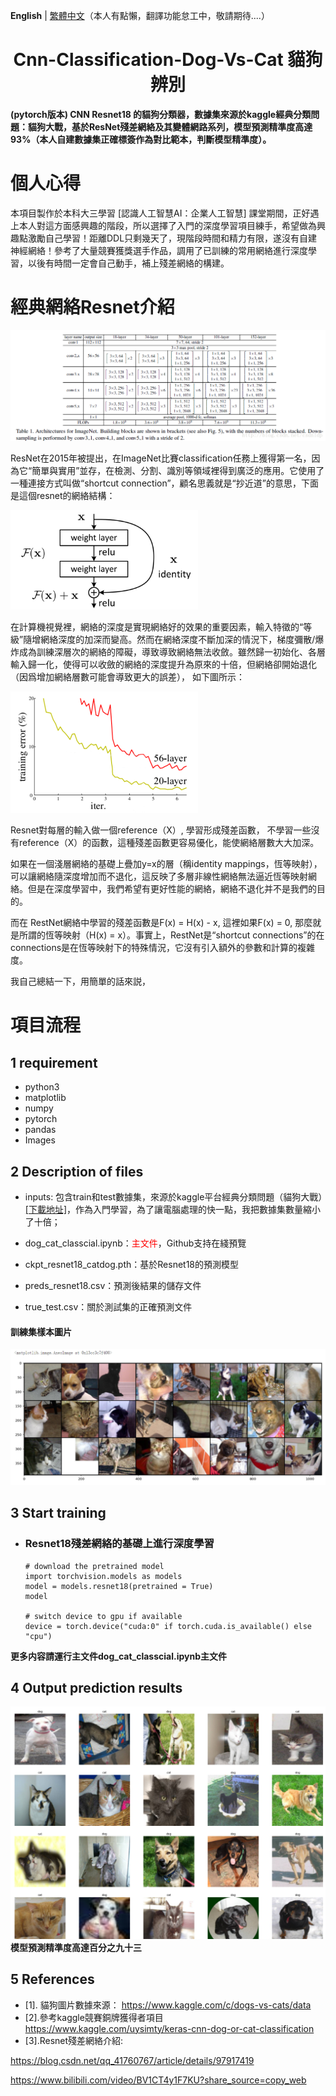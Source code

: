 **English** | [繁體中文](./README.zh-CN.md)（本人有點懶，翻譯功能怠工中，敬請期待....）
<h1 align="center">Cnn-Classification-Dog-Vs-Cat 貓狗辨別</h1>

**(pytorch版本) CNN Resnet18 的貓狗分類器，數據集來源於kaggle經典分類問題：貓狗大戰，基於ResNet殘差網絡及其變體網路系列，模型預測精準度高達93%（本人自建數據集正確標簽作為對比範本，判斷模型精準度）。**

# 個人心得

本項目製作於本科大三學習 [認識人工智慧AI：企業人工智慧] 課堂期間，正好遇上本人對這方面感興趣的階段，所以選擇了入門的深度學習項目練手，希望做為興趣點激勵自己學習！距離DDL只剩幾天了，現階段時間和精力有限，遂沒有自建神經網絡！參考了大量競賽獲獎選手作品，調用了已訓練的常用網絡進行深度學習，以後有時間一定會自己動手，補上殘差網絡的構建。

# 經典網絡Resnet介紹

![圖1-Resnet](https://github.com/yexiaopingguo/Cat-Dog-Classification/blob/main/photo/resnet.png)

ResNet在2015年被提出，在ImageNet比賽classification任務上獲得第一名，因為它“簡單與實用”並存，在檢測、分割、識別等領域裡得到廣泛的應用。它使用了一種連接方式叫做“shortcut connection”，顧名思義就是“抄近道”的意思，下面是這個resnet的網絡結構：

<img src="https://github.com/yexiaopingguo/Cat-Dog-Classification/blob/main/photo/shortcut.png" width="300"/>

在計算機視覺裡，網絡的深度是實現網絡好的效果的重要因素，輸入特徵的“等級”隨增網絡深度的加深而變高。然而在網絡深度不斷加深的情況下，梯度彌散/爆炸成為訓練深層次的網絡的障礙，導致導致網絡無法收斂。雖然歸一初始化、各層輸入歸一化，使得可以收斂的網絡的深度提升為原來的十倍，但網絡卻開始退化 （因爲增加網絡層數可能會導致更大的誤差）， 如下圖所示：

<img src="https://github.com/yexiaopingguo/Cat-Dog-Classification/blob/main/photo/classical_deep.png" width="300"/>

Resnet對每層的輸入做一個reference（X）, 學習形成殘差函數， 不學習一些沒有reference（X）的函數，這種殘差函數更容易優化，能使網絡層數大大加深。

如果在一個淺層網絡的基礎上疊加y=x的層（稱identity mappings，恆等映射），可以讓網絡隨深度增加而不退化，這反映了多層非線性網絡無法逼近恆等映射網絡。但是在深度學習中，我們希望有更好性能的網絡，網絡不退化并不是我們的目的。

而在 RestNet網絡中學習的殘差函數是F(x) = H(x) - x, 這裡如果F(x) = 0, 那麼就是所謂的恆等映射（H(x) = x）。事實上，RestNet是“shortcut connections”的在connections是在恆等映射下的特殊情況，它沒有引入額外的參數和計算的複雜度。

我自己總結一下，用簡單的話來説，

# 項目流程

## 1 requirement
- python3
- matplotlib
- numpy
- pytorch
- pandas
- Images

## 2 Description of files
- inputs: 包含train和test數據集，來源於kaggle平台經典分類問題（貓狗大戰）[[下載地址]](https://www.kaggle.com/c/dogs-vs-cats/data)，作為入門學習，為了讓電腦處理的快一點，我把數據集數量縮小了十倍；

- dog_cat_classcial.ipynb：<font color=red>主文件</font>，Github支持在綫預覽

- ckpt_resnet18_catdog.pth：基於Resnet18的預測模型

- preds_resnet18.csv：預測後結果的儲存文件

- true_test.csv：關於測試集的正確預測文件

#### 訓練集樣本圖片
![Training set](https://github.com/yexiaopingguo/Cat-Dog-Classification/blob/main/photo/train_photo.png)

## 3 Start training
- ### Resnet18殘差網絡的基礎上進行深度學習
    ```shell
  # download the pretrained model
  import torchvision.models as models
  model = models.resnet18(pretrained = True)
  model

  # switch device to gpu if available
  device = torch.device("cuda:0" if torch.cuda.is_available() else "cpu")
    ```
**更多内容請運行主文件dog_cat_classcial.ipynb主文件**

## 4 Output prediction results
![Prediction set](https://github.com/yexiaopingguo/Cat-Dog-Classification/blob/main/photo/pre_photo.png)
**模型預測精準度高達百分之九十三**

## 5 References
- [1]. 貓狗圖片數據來源：
https://www.kaggle.com/c/dogs-vs-cats/data
- [2].參考kaggle競賽銅牌獲得者項目
https://www.kaggle.com/uysimty/keras-cnn-dog-or-cat-classification
- [3].Resnet殘差網絡介紹:

https://blog.csdn.net/qq_41760767/article/details/97917419

https://www.bilibili.com/video/BV1CT4y1F7KU?share_source=copy_web